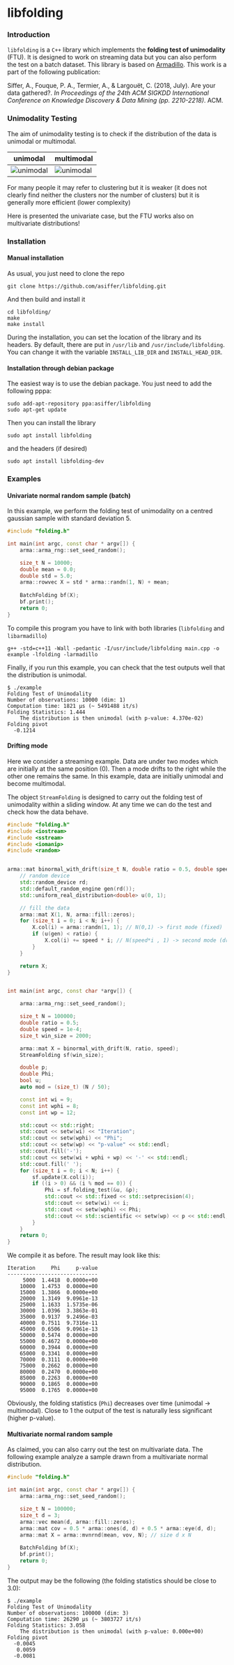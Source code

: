 # libfolding

### Introduction
`libfolding` is a `C++` library which implements the **folding test of unimodality** (FTU). 
It is designed to work on streaming data but you can also perform the test on a batch dataset.
This library is based on [Armadillo](http://arma.sourceforge.net/).
This work is a part of the following publication:

Siffer, A., Fouque, P. A., Termier, A., & Largouët, C. (2018, July). Are your data gathered?. *In Proceedings of the 24th ACM SIGKDD International Conference on Knowledge Discovery & Data Mining (pp. 2210-2218)*. ACM.

### Unimodality Testing

The aim of unimodality testing is to check if the distribution of the data is unimodal or multimodal.


| unimodal | multimodal |
| --- | --- |
|![unimodal](https://github.com/asiffer/libfolding/blob/master/img/1mode.png) | ![unimodal](https://github.com/asiffer/libfolding/blob/master/img/2modes.png) |


For many people it may refer to clustering but it is weaker (it does not clearly find neither the clusters 
nor the number of clusters) but it is generally more efficient (lower complexity)

Here is presented the univariate case, but the FTU works also on multivariate distributions!

### Installation
#### Manual installation

As usual, you just need to clone the repo
```commandline
git clone https://github.com/asiffer/libfolding.git
```
And then build and install it
```commandline
cd libfolding/
make
make install
```
During the installation, you can set the location of the library and its headers.
By default, there are put in `/usr/lib` and `/usr/include/libfolding`. You can change it with the variable `INSTALL_LIB_DIR` and
`INSTALL_HEAD_DIR`.

#### Installation through debian package

The easiest way is to use the debian package. You just need to add the following pppa:
```commandline
sudo add-apt-repository ppa:asiffer/libfolding
sudo apt-get update
```
Then you can install the library
```commandline
sudo apt install libfolding
```
and the headers (if desired)
```commandline
sudo apt install libfolding-dev
```

### Examples

#### Univariate normal random sample (batch)

In this example, we perform the folding test of unimodality 
on a centred gaussian sample with standard deviation 5.

```c++
#include "folding.h"

int main(int argc, const char * argv[]) {
    arma::arma_rng::set_seed_random();

    size_t N = 10000;
    double mean = 0.0;
    double std = 5.0;
    arma::rowvec X = std * arma::randn(1, N) + mean;
    
    BatchFolding bf(X);
    bf.print();
    return 0;
}
```

To compile this program you have to link with both libraries (`libfolding` and `libarmadillo`)
```commandline
g++ -std=c++11 -Wall -pedantic -I/usr/include/libfolding main.cpp -o example -lfolding -larmadillo 
```

Finally, if you run this example, you can check that the test outputs well that the distribution is unimodal.
```shell
$ ./example
Folding Test of Unimodality
Number of observations: 10000 (dim: 1)
Computation time: 1821 µs (~ 5491488 it/s)
Folding Statistics: 1.444
	The distribution is then unimodal (with p-value: 4.370e-02)
Folding pivot
  -0.1214
```

#### Drifting mode

Here we consider a streaming example. Data are under two modes which are initially at the same position (0).
Then a mode drifts to the right while the other one remains the same. In this example, data are initially 
unimodal and become multimodal.

The object `StreamFolding` is designed to carry out the folding test of unimodality within a sliding window.
At any time we can do the test and check how the data behave.


```c++
#include "folding.h"
#include <iostream>
#include <sstream>
#include <iomanip>
#include <random>


arma::mat binormal_with_drift(size_t N, double ratio = 0.5, double speed = 1e-3) {
    // random device
    std::random_device rd;
    std::default_random_engine gen(rd());
    std::uniform_real_distribution<double> u(0, 1);

    // fill the data
    arma::mat X(1, N, arma::fill::zeros);
    for (size_t i = 0; i < N; i++) {
        X.col(i) = arma::randn(1, 1); // N(0,1) -> first mode (fixed)
        if (u(gen) < ratio) {
            X.col(i) += speed * i; // N(speed*i , 1) -> second mode (drifting)
        }
    }

    return X;
}


int main(int argc, const char *argv[]) {

    arma::arma_rng::set_seed_random();

    size_t N = 100000;
    double ratio = 0.5;
    double speed = 1e-4;
    size_t win_size = 2000;

    arma::mat X = binormal_with_drift(N, ratio, speed);
    StreamFolding sf(win_size);

    double p;
    double Phi;
    bool u;
    auto mod = (size_t) (N / 50);

    const int wi = 9;
    const int wphi = 8;
    const int wp = 12;

    std::cout << std::right;
    std::cout << setw(wi) << "Iteration";
    std::cout << setw(wphi) << "Phi";
    std::cout << setw(wp) << "p-value" << std::endl;
    std::cout.fill('-');
    std::cout << setw(wi + wphi + wp) << '-' << std::endl;
    std::cout.fill(' ');
    for (size_t i = 0; i < N; i++) {
        sf.update(X.col(i));
        if ((i > 0) && (i % mod == 0)) {
            Phi = sf.folding_test(&u, &p);
            std::cout << std::fixed << std::setprecision(4);
            std::cout << setw(wi) << i;
            std::cout << setw(wphi) << Phi;
            std::cout << std::scientific << setw(wp) << p << std::endl;
        }
    }
    return 0;
}
```

We compile it as before. The result may look like this:
```commandline
Iteration     Phi     p-value
-----------------------------
     5000  1.4418  0.0000e+00
    10000  1.4753  0.0000e+00
    15000  1.3866  0.0000e+00
    20000  1.3149  9.0961e-13
    25000  1.1633  1.5735e-06
    30000  1.0396  3.3863e-01
    35000  0.9137  9.2496e-03
    40000  0.7511  9.7316e-11
    45000  0.6506  9.0961e-13
    50000  0.5474  0.0000e+00
    55000  0.4672  0.0000e+00
    60000  0.3944  0.0000e+00
    65000  0.3341  0.0000e+00
    70000  0.3111  0.0000e+00
    75000  0.2662  0.0000e+00
    80000  0.2470  0.0000e+00
    85000  0.2263  0.0000e+00
    90000  0.1865  0.0000e+00
    95000  0.1765  0.0000e+00
```

Obviously, the folding statistics (`Phi`) decreases over time (unimodal -> multimodal). Close to 1 the output 
of the test is naturally less significant (higher p-value).


#### Multivariate normal random sample

As claimed, you can also carry out the test on multivariate data. The following example
analyze a sample drawn from a multivariate normal distribution.

```c++
#include "folding.h"

int main(int argc, const char * argv[]) {
    arma::arma_rng::set_seed_random();

    size_t N = 100000;
    size_t d = 3;
    arma::vec mean(d, arma::fill::zeros);
    arma::mat cov = 0.5 * arma::ones(d, d) + 0.5 * arma::eye(d, d);
    arma::mat X = arma::mvnrnd(mean, vov, N); // size d x N
    
    BatchFolding bf(X);
    bf.print();
    return 0;
}
```

The output may be the following (the folding statistics should be close to 3.0):

```commandline
$ ./example
Folding Test of Unimodality
Number of observations: 100000 (dim: 3)
Computation time: 26290 µs (~ 3803727 it/s)
Folding Statistics: 3.058
	The distribution is then unimodal (with p-value: 0.000e+00)
Folding pivot
  -0.0045
   0.0059
  -0.0081

```




